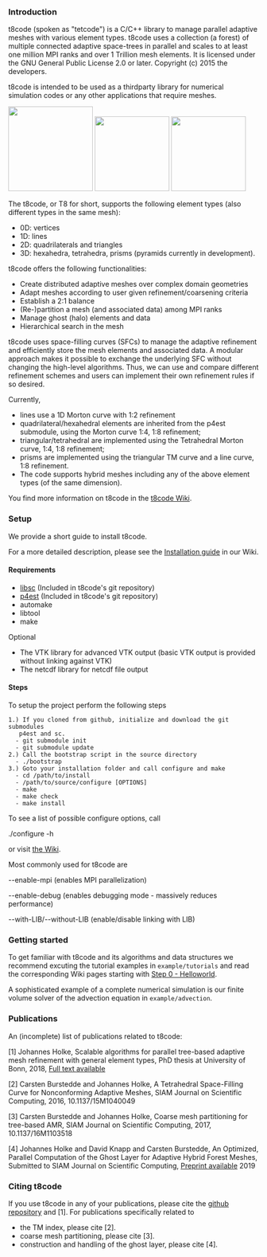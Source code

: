 ### Introduction

t8code (spoken as "tetcode") is a C/C++ library to manage parallel adaptive meshes with various element types.
t8code uses a collection (a forest) of multiple connected adaptive space-trees in parallel and scales to at least one million MPI ranks and over 1 Trillion mesh elements.
It is licensed under the GNU General Public License 2.0 or later. Copyright (c) 2015 the developers.

t8code is intended to be used as a thirdparty library for numerical simulation codes or any other applications that require meshes.

<img src="https://github.com/holke/t8code/blob/clean-up-develop/doc/pictures/cmesh_tet_holes.png?raw=true" height="170" /> <img src="https://github.com/holke/t8code/blob/clean-up-develop/doc/pictures/flow_around_circle_sim2.jpg?raw=true" height="150" />
<img src="https://github.com/holke/t8code/blob/clean-up-develop/doc/pictures/mesh_3d_hybrid_cutout.jpg?raw=true" height="150" />

The t8code, or T8 for short, supports the following element types (also different types in the same mesh):

- 0D: vertices
- 1D: lines
- 2D: quadrilaterals and triangles
- 3D: hexahedra, tetrahedra, prisms (pyramids currently in development).

t8code offers the following functionalities:

- Create distributed adaptive meshes over complex domain geometries
- Adapt meshes according to user given refinement/coarsening criteria
- Establish a 2:1 balance
- (Re-)partition a mesh (and associated data) among MPI ranks
- Manage ghost (halo) elements and data
- Hierarchical search in the mesh


t8code uses space-filling curves (SFCs) to manage the adaptive refinement and efficiently store the mesh elements and associated data.
A modular approach makes it possible to exchange the underlying SFC without changing the high-level algorithms.
Thus, we can use and compare different refinement schemes and users can implement their own refinement rules if so desired.

Currently, 
  - lines use a 1D Morton curve with 1:2 refinement
  - quadrilateral/hexahedral elements are inherited from the p4est submodule, using the Morton curve 1:4, 1:8 refinement; 
  - triangular/tetrahedral are implemented using the Tetrahedral Morton curve, 1:4, 1:8 refinement;
  - prisms are implemented using the triangular TM curve and a line curve, 1:8 refinement.
  - The code supports hybrid meshes including any of the above element types (of the same dimension).

You find more information on t8code in the [t8code Wiki](https://github.com/holke/t8code/wiki).

### Setup

We provide a short guide to install t8code. 

For a more detailed description, please see the [Installation guide](https://github.com/holke/t8code/wiki/Installation) in our Wiki.

#### Requirements

- [libsc](https://github.com/cburstedde/libsc) (Included in t8code's git repository)
- [p4est](https://github.com/cburstedde/p4est) (Included in t8code's git repository)
- automake
- libtool
- make

Optional
- The VTK library for advanced VTK output (basic VTK output is provided without linking against VTK)
- The netcdf library for netcdf file output

  
#### Steps
To setup the project perform the following steps
  
    1.) If you cloned from github, initialize and download the git submodules
       p4est and sc.
      - git submodule init
      - git submodule update      
    2.) Call the bootstrap script in the source directory
      - ./bootstrap        
    3.) Goto your installation folder and call configure and make
      - cd /path/to/install
      - /path/to/source/configure [OPTIONS]
      - make 
      - make check
      - make install

To see a list of possible configure options, call
 
 ./configure -h

or visit [the Wiki](https://github.com/holke/t8code/wiki/Configure-Options).

Most commonly used for t8code are

  --enable-mpi    (enables MPI parallelization)
  
  --enable-debug  (enables debugging mode - massively reduces performance)
  
  --with-LIB/--without-LIB (enable/disable linking with LIB)
  
  ### Getting started
  
  To get familiar with t8code and its algorithms and data structures we recommend excuting the tutorial examples in `example/tutorials`
  and read the corresponding Wiki pages starting with [Step 0 - Helloworld](https://github.com/holke/t8code/wiki/Step-0---Hello-World).
  
  A sophisticated example of a complete numerical simulation is our finite volume solver of the advection equation in `example/advection`.
  
  ### Publications
  
  An (incomplete) list of publications related to t8code:
    
  [1] Johannes Holke, Scalable algorithms for parallel tree-based adaptive mesh refinement with general element types, PhD thesis at University of Bonn, 2018,
      [Full text available](https://bonndoc.ulb.uni-bonn.de/xmlui/handle/20.500.11811/7661)
      
  [2] Carsten Burstedde and Johannes Holke, A Tetrahedral Space-Filling Curve for Nonconforming Adaptive Meshes, SIAM Journal on Scientific Computing, 2016, 10.1137/15M1040049
  
  [3] Carsten Burstedde and Johannes Holke, Coarse mesh partitioning for tree-based AMR, SIAM Journal on Scientific Computing, 2017, 10.1137/16M1103518
  
  [4] Johannes Holke and David Knapp and Carsten Burstedde, An Optimized, Parallel Computation of the Ghost Layer for Adaptive Hybrid Forest Meshes, Submitted to SIAM Journal on Scientific Computing, [Preprint available](https://arxiv.org/abs/1910.10641) 2019
  
  ### Citing t8code
  
  If you use t8code in any of your publications, please cite the [github repository](https://github.com/holke/t8code) and [1]. For publications specifically related to 
- the TM index, please cite [2].
- coarse mesh partitioning, please cite [3].
- construction and handling of the ghost layer, please cite [4].
